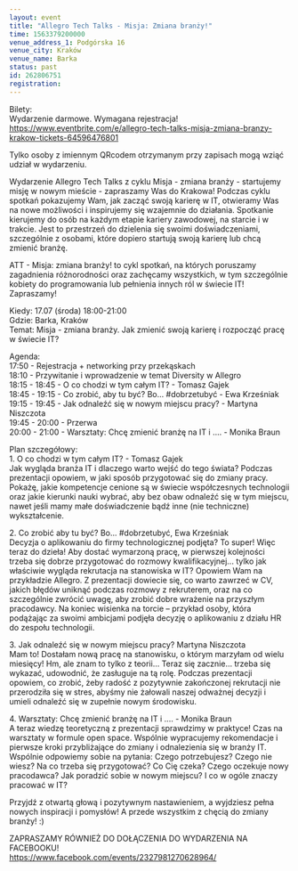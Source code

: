 ```yaml
---
layout: event
title: "Allegro Tech Talks - Misja: Zmiana branży!"
time: 1563379200000
venue_address_1: Podgórska 16
venue_city: Kraków
venue_name: Barka
status: past
id: 262806751
registration: 
---
```


<p>Bilety:<br />Wydarzenie darmowe. Wymagana rejestracja!<br /><a href="https://www.eventbrite.com/e/allegro-tech-talks-misja-zmiana-branzy-krakow-tickets-64596476801" class="linkified">https://www.eventbrite.com/e/allegro-tech-talks-misja-zmiana-branzy-krakow-tickets-64596476801</a></p>
<p>Tylko osoby z imiennym QRcodem otrzymanym przy zapisach mogą wziąć udział w wydarzeniu.</p>
<p>Wydarzenie Allegro Tech Talks z cyklu Misja - zmiana branży - startujemy misję w nowym mieście - zapraszamy Was do Krakowa! Podczas cyklu spotkań pokazujemy Wam, jak zacząć swoją karierę w IT, otwieramy Was na nowe możliwości i inspirujemy się wzajemnie do działania. Spotkanie kierujemy do osób na każdym etapie kariery zawodowej, na starcie i w trakcie. Jest to przestrzeń do dzielenia się swoimi doświadczeniami, szczególnie z osobami, które dopiero startują swoją karierę lub chcą zmienić branżę.</p>
<p>ATT - Misja: zmiana branży! to cykl spotkań, na których poruszamy zagadnienia różnorodności oraz zachęcamy wszystkich, w tym szczególnie kobiety do programowania lub pełnienia innych ról w świecie IT! Zapraszamy!</p>
<p>Kiedy: 17.07 (środa) 18:00-21:00<br />Gdzie: Barka, Kraków<br />Temat: Misja - zmiana branży. Jak zmienić swoją karierę i rozpocząć pracę w świecie IT?</p>
<p>Agenda:<br />17:50 - Rejestracja + networking przy przekąskach<br />18:10 - Przywitanie i wprowadzenie w temat Diversity w Allegro<br />18:15 - 18:45 - O co chodzi w tym całym IT? - Tomasz Gajek<br />18:45 - 19:15 - Co zrobić, aby tu być? Bo... #dobrzetubyć - Ewa Krześniak<br />19:15 - 19:45 - Jak odnaleźć się w nowym miejscu pracy? - Martyna Niszczota<br />19:45 - 20:00 - Przerwa<br />20:00 - 21:00 - Warsztaty: Chcę zmienić branżę na IT i .... - Monika Braun</p>
<p>Plan szczegółowy:<br />1. O co chodzi w tym całym IT? - Tomasz Gajek<br />Jak wygląda branża IT i dlaczego warto wejść do tego świata? Podczas prezentacji opowiem, w jaki sposób przygotować się do zmiany pracy. Pokażę, jakie kompetencje cenione są w świecie współczesnych technologii oraz jakie kierunki nauki wybrać, aby bez obaw odnaleźć się w tym miejscu, nawet jeśli mamy małe doświadczenie bądź inne (nie techniczne) wykształcenie.</p>
<p>2. Co zrobić aby tu być? Bo... #dobrzetubyć, Ewa Krześniak<br />Decyzja o aplikowaniu do firmy technologicznej podjęta? To super! Więc teraz do dzieła! Aby dostać wymarzoną pracę, w pierwszej kolejności trzeba się dobrze przygotować do rozmowy kwalifikacyjnej... tylko jak właściwie wygląda rekrutacja na stanowiska w IT? Opowiem Wam na przykładzie Allegro. Z prezentacji dowiecie się, co warto zawrzeć w CV, jakich błędów uniknąć podczas rozmowy z rekruterem, oraz na co szczególnie zwrócić uwagę, aby zrobić dobre wrażenie na przyszłym pracodawcy. Na koniec wisienka na torcie – przykład osoby, która podążając za swoimi ambicjami podjęła decyzję o aplikowaniu z działu HR do zespołu technologii.</p>
<p>3. Jak odnaleźć się w nowym miejscu pracy? Martyna Niszczota<br />Mam to! Dostałam nową pracę na stanowisku, o którym marzyłam od wielu miesięcy! Hm, ale znam to tylko z teorii… Teraz się zacznie… trzeba się wykazać, udowodnić, że zasługuje na tą rolę. Podczas prezentacji opowiem, co zrobić, żeby radość z pozytywnie zakończonej rekrutacji nie przerodziła się w stres, abyśmy nie żałowali naszej odważnej decyzji i umieli odnaleźć się w zupełnie nowym środowisku.</p>
<p>4. Warsztaty: Chcę zmienić branżę na IT i .... - Monika Braun<br />A teraz wiedzę teoretyczną z prezentacji sprawdzimy w praktyce! Czas na warsztaty w formule open space. Wspólnie wypracujemy rekomendacje i pierwsze kroki przybliżające do zmiany i odnalezienia się w branży IT. Wspólnie odpowiemy sobie na pytania: Czego potrzebujesz? Czego nie wiesz? Na co trzeba się przygotować? Co Cię czeka? Czego oczekuje nowy pracodawca? Jak poradzić sobie w nowym miejscu? I co w ogóle znaczy pracować w IT?</p>
<p>Przyjdź z otwartą głową i pozytywnym nastawieniem, a wyjdziesz pełna nowych inspiracji i pomysłów! A przede wszystkim z chęcią do zmiany branży! :)</p>
<p>ZAPRASZAMY RÓWNIEŻ DO DOŁĄCZENIA DO WYDARZENIA NA FACEBOOKU!<br /><a href="https://www.facebook.com/events/2327981270628964/" class="linkified">https://www.facebook.com/events/2327981270628964/</a></p>
